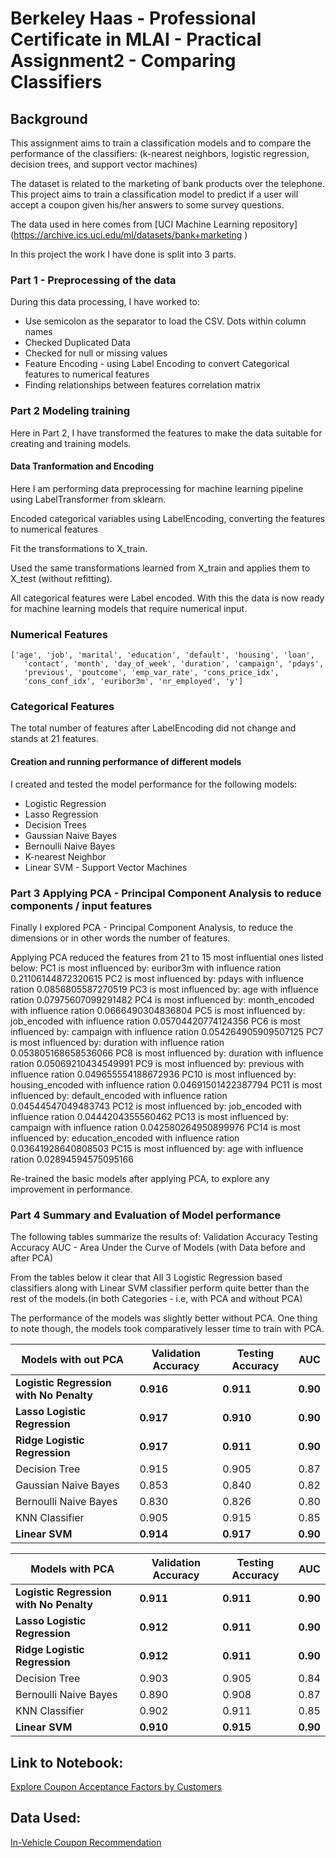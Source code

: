 # Berkeley Haas - Professional Certificate in MLAI - Practical Assignment2 - Comparing Classifiers

## Background
 This assignment aims to train a classification models and to compare the performance of the classifiers:
 (k-nearest neighbors, logistic regression, decision trees, and support vector machines) 
 
The dataset is related to the marketing of bank products over the telephone.
This project aims to train a classification model to predict if a user will accept a coupon given his/her answers to some survey questions.

The data used in here comes from [UCI Machine Learning repository] (https://archive.ics.uci.edu/ml/datasets/bank+marketing )

In this project the work I have done is split into 3 parts.

### Part 1 - Preprocessing of the data
During this data processing, I have worked to:

* Use semicolon as the separator to load the CSV. Dots within column names
* Checked Duplicated Data
* Checked for null or missing values
* Feature Encoding - using Label Encoding to convert Categorical features to numerical features
* Finding relationships between features correlation matrix

### Part 2 Modeling training

Here in Part 2, I have transformed the features to make the data suitable for creating and training models. 

#### Data Tranformation and Encoding
Here I am performing data preprocessing for machine learning pipeline using LabelTransformer from sklearn. 

Encoded categorical variables using LabelEncoding, converting the features to numerical features

Fit the transformations to X_train.

Used the same transformations learned from X_train and applies them to X_test (without refitting).

All categorical features were Label encoded.
With this the data is now ready for machine learning models that require numerical input.

### Numerical Features
    ['age', 'job', 'marital', 'education', 'default', 'housing', 'loan',
       'contact', 'month', 'day_of_week', 'duration', 'campaign', 'pdays',
       'previous', 'poutcome', 'emp_var_rate', 'cons_price_idx',
       'cons_conf_idx', 'euribor3m', 'nr_employed', 'y']

### Categorical Features

The total number of features after LabelEncoding did not change and stands at 21 features. 

#### Creation and running performance of different models

 I created and tested the model performance for the following models:
 
 * Logistic Regression
 * Lasso Regression
 * Decision Trees
 * Gaussian Naive Bayes
 * Bernoulli Naive Bayes
 * K-nearest Neighbor
 * Linear SVM - Support Vector Machines

### Part 3 Applying PCA - Principal Component Analysis to reduce components / input features

Finally I explored PCA - Principal Component Analysis, to reduce the dimensions or in other words the number of features. 

Applying PCA reduced the features from 21 to 15 most influential ones listed below:
PC1 is most influenced by: euribor3m with influence ration 0.21106144872320615
PC2 is most influenced by: pdays with influence ration 0.0856805587270519
PC3 is most influenced by: age with influence ration 0.07975607099291482
PC4 is most influenced by: month_encoded with influence ration 0.0666490304836804
PC5 is most influenced by: job_encoded with influence ration 0.05704420774124356
PC6 is most influenced by: campaign with influence ration 0.054264905909507125
PC7 is most influenced by: duration with influence ration 0.053805168658536066
PC8 is most influenced by: duration with influence ration 0.05069210434549991
PC9 is most influenced by: previous with influence ration 0.049655554188672936
PC10 is most influenced by: housing_encoded with influence ration 0.04691501422387794
PC11 is most influenced by: default_encoded with influence ration 0.04544547049483743
PC12 is most influenced by: job_encoded with influence ration 0.0444204355560462
PC13 is most influenced by: campaign with influence ration 0.042580264950899976
PC14 is most influenced by: education_encoded with influence ration 0.03641928640808503
PC15 is most influenced by: age with influence ration 0.02894594575095166

Re-trained the basic models after applying PCA, to explore any improvement in performance. 

### Part 4 Summary and Evaluation of Model performance

The following tables summarize the results of:
 Validation Accuracy
 Testing Accuracy
 AUC - Area Under the Curve of Models (with Data before and after PCA) 

From the tables below it clear that All 3 Logistic Regression based classifiers along with Linear SVM classifier perform quite better than the rest of the models.(in both Categories - i.e, with PCA and without PCA)

The performance of the models was slightly better without PCA. 
One thing to note though, the models took comparatively lesser time to train with PCA.  

| Models with out PCA | Validation Accuracy|Testing Accuracy|AUC|
|-------|---------|-------|-----------|
|**Logistic Regression with No Penalty**|**0.916**|**0.911**|**0.90**|
|**Lasso Logistic Regression**|**0.917**|**0.910**|**0.90**|
|**Ridge Logistic Regression**|**0.917**|**0.911**|**0.90**|
|Decision Tree|0.915|0.905|0.87|
|Gaussian Naive Bayes|0.853|0.840|0.82|
|Bernoulli Naive Bayes|0.830|0.826|0.80|
|KNN Classifier|0.905|0.915|0.85|
|**Linear SVM**|**0.914**|**0.917**|**0.90**|

| Models with PCA | Validation Accuracy|Testing Accuracy|AUC|
|-------|---------|-------|-----------|
|**Logistic Regression with No Penalty**|**0.911**|**0.911**|**0.90**|
|**Lasso Logistic Regression**|**0.912**|**0.911**|**0.90**|
|**Ridge Logistic Regression**|**0.912**|**0.911**|**0.90**|
|Decision Tree|0.903|0.905|0.84|
|Bernoulli Naive Bayes|0.890|0.908|0.87|
|KNN Classifier|0.902|0.911|0.85|
|**Linear SVM**|**0.910**|**0.915**|**0.90**|


## Link to Notebook:
[Explore Coupon Acceptance Factors by Customers](https://github.com/nbajam/BH-PCAIML-project/blob/main/bh_pcaiml_project_final.ipynb)

## Data Used:
[In-Vehicle Coupon Recommendation](https://archive.ics.uci.edu/dataset/603/in+vehicle+coupon+recommendation)

